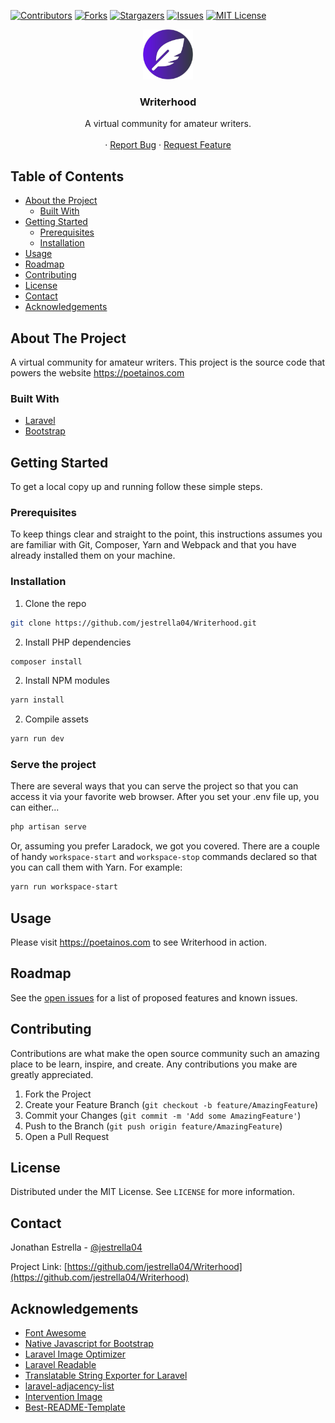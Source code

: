 <!--
*** Thanks for checking out this README Template. If you have a suggestion that would
*** make this better, please fork the repo and create a pull request or simply open
*** an issue with the tag "enhancement".
*** Thanks again! Now go create something AMAZING! :D
***
***
***
*** To avoid retyping too much info. Do a search and replace for the following:
*** github_username, repo, twitter_handle, email
-->


<!-- PROJECT SHIELDS -->
<!--
*** I'm using markdown "reference style" links for readability.
*** Reference links are enclosed in brackets [ ] instead of parentheses ( ).
*** See the bottom of this document for the declaration of the reference variables
*** for contributors-url, forks-url, etc. This is an optional, concise syntax you may use.
*** https://www.markdownguide.org/basic-syntax/#reference-style-links
-->
[![Contributors][contributors-shield]][contributors-url]
[![Forks][forks-shield]][forks-url]
[![Stargazers][stars-shield]][stars-url]
[![Issues][issues-shield]][issues-url]
[![MIT License][license-shield]][license-url]


<!-- PROJECT LOGO -->
<p align="center">
  <a href="https://github.com/jestrella04/Writerhood">
    <img src="resources/images/logo.svg" alt="Logo" width="80" height="80">
  </a>

  <h3 align="center">Writerhood</h3>

  <p align="center">
    A virtual community for amateur writers.<br><br>
    ·
    <a href="https://github.com/jestrella04/Writerhood/issues">Report Bug</a>
    ·
    <a href="https://github.com/jestrella04/Writerhood/issues">Request Feature</a>
  </p>
</p>


<!-- TABLE OF CONTENTS -->
## Table of Contents

* [About the Project](#about-the-project)
  * [Built With](#built-with)
* [Getting Started](#getting-started)
  * [Prerequisites](#prerequisites)
  * [Installation](#installation)
* [Usage](#usage)
* [Roadmap](#roadmap)
* [Contributing](#contributing)
* [License](#license)
* [Contact](#contact)
* [Acknowledgements](#acknowledgements)


<!-- ABOUT THE PROJECT -->
## About The Project

A virtual community for amateur writers. This project is the source code that powers the website https://poetainos.com


### Built With

* [Laravel](https://laravel.com/)
* [Bootstrap](https://getbootstrap.com/)


<!-- GETTING STARTED -->
## Getting Started

To get a local copy up and running follow these simple steps.

### Prerequisites

To keep things clear and straight to the point, this instructions assumes you are familiar with Git, Composer, Yarn and Webpack and that you have already installed them on your machine.

### Installation
 
1. Clone the repo

```sh
git clone https://github.com/jestrella04/Writerhood.git
```

2. Install PHP dependencies
```sh
composer install
```

2. Install NPM modules
```sh
yarn install
```

2. Compile assets
```sh
yarn run dev
```
### Serve the project

There are several ways that you can serve the project so that you can access it via your favorite web browser. After you set your .env file up, you can either...

```sh
php artisan serve
```
Or, assuming you prefer Laradock, we got you covered. There are a couple of handy `workspace-start` and `workspace-stop` commands declared so that you can call them with Yarn. For example:

```sh
yarn run workspace-start
```

<!-- USAGE EXAMPLES -->
## Usage

Please visit https://poetainos.com to see Writerhood in action.


<!-- ROADMAP -->
## Roadmap

See the [open issues](https://github.com/jestrella04/Writerhood/issues) for a list of proposed features and known issues.


<!-- CONTRIBUTING -->
## Contributing

Contributions are what make the open source community such an amazing place to be learn, inspire, and create. Any contributions you make are greatly appreciated.

1. Fork the Project
2. Create your Feature Branch (`git checkout -b feature/AmazingFeature`)
3. Commit your Changes (`git commit -m 'Add some AmazingFeature'`)
4. Push to the Branch (`git push origin feature/AmazingFeature`)
5. Open a Pull Request


<!-- LICENSE -->
## License

Distributed under the MIT License. See `LICENSE` for more information.


<!-- CONTACT -->
## Contact

Jonathan Estrella - [@jestrella04](https://twitter.com/jestrella04)

Project Link: [https://github.com/jestrella04/Writerhood](https://github.com/jestrella04/Writerhood)


<!-- ACKNOWLEDGEMENTS -->
## Acknowledgements

* [Font Awesome](https://fontawesome.com/)
* [Native Javascript for Bootstrap](https://thednp.github.io/bootstrap.native/)
* [Laravel Image Optimizer](https://github.com/spatie/laravel-image-optimizer)
* [Laravel Readable](https://github.com/RaggiTech/laravel-readable)
* [Translatable String Exporter for Laravel](https://github.com/kkomelin/laravel-translatable-string-exporter)
* [laravel-adjacency-list](https://github.com/staudenmeir/laravel-adjacency-list)
* [Intervention Image](http://image.intervention.io/)
* [Best-README-Template](https://github.com/othneildrew/Best-README-Template)


<!-- MARKDOWN LINKS & IMAGES -->
<!-- https://www.markdownguide.org/basic-syntax/#reference-style-links -->
[contributors-shield]: https://img.shields.io/github/contributors/jestrella04/Writerhood.svg?style=flat-square
[contributors-url]: https://github.com/jestrella04/Writerhood/graphs/contributors
[forks-shield]: https://img.shields.io/github/forks/jestrella04/Writerhood.svg?style=flat-square
[forks-url]: https://github.com/jestrella04/Writerhood/network/members
[stars-shield]: https://img.shields.io/github/stars/jestrella04/Writerhood.svg?style=flat-square
[stars-url]: https://github.com/jestrella04/Writerhood/stargazers
[issues-shield]: https://img.shields.io/github/issues/jestrella04/Writerhood.svg?style=flat-square
[issues-url]: https://github.com/jestrella04/Writerhood/issues
[license-shield]: https://img.shields.io/github/license/jestrella04/Writerhood.svg?style=flat-square
[license-url]: https://github.com/jestrella04/Writerhood/blob/master/LICENSE.txt
